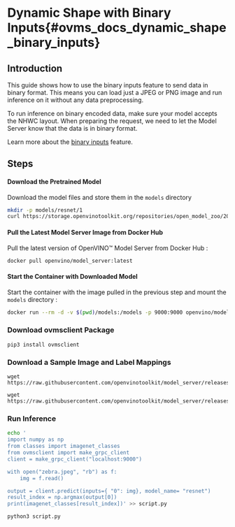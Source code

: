 # Dynamic Shape with Binary Inputs{#ovms_docs_dynamic_shape_binary_inputs}

## Introduction
This guide shows how to use the binary inputs feature to send data in binary format. This means you can load just a JPEG or PNG image and run inference on it without any data preprocessing.

To run inference on binary encoded data, make sure your model accepts the NHWC layout. When preparing the request, we need to let the Model Server know that the data is in binary format.

Learn more about the [binary inputs](binary_input.md) feature.

## Steps

#### Download the Pretrained Model
Download the model files and store them in the `models` directory
```Bash
mkdir -p models/resnet/1
curl https://storage.openvinotoolkit.org/repositories/open_model_zoo/2021.4/models_bin/2/resnet50-binary-0001/FP32-INT1/resnet50-binary-0001.bin https://storage.openvinotoolkit.org/repositories/open_model_zoo/2021.4/models_bin/2/resnet50-binary-0001/FP32-INT1/resnet50-binary-0001.xml -o models/resnet/1/resnet50-binary-0001.bin -o models/resnet/1/resnet50-binary-0001.xml
```

#### Pull the Latest Model Server Image from Docker Hub
Pull the latest version of OpenVINO&trade; Model Server from Docker Hub :
```Bash
docker pull openvino/model_server:latest
```

#### Start the Container with Downloaded Model
Start the container with the image pulled in the previous step and mount the `models` directory :
```Bash
docker run --rm -d -v $(pwd)/models:/models -p 9000:9000 openvino/model_server:latest --model_name resnet --model_path /models/resnet --layout NHWC:NCHW --port 9000
```

### Download ovmsclient Package

``` 
pip3 install ovmsclient 
```

### Download a Sample Image and Label Mappings
```
wget https://raw.githubusercontent.com/openvinotoolkit/model_server/releases/2022/1/demos/common/static/images/zebra.jpeg

wget https://raw.githubusercontent.com/openvinotoolkit/model_server/releases/2022/1/demos/common/python/classes.py
```

### Run Inference

```Bash
echo '
import numpy as np 
from classes import imagenet_classes 
from ovmsclient import make_grpc_client 
client = make_grpc_client("localhost:9000") 

with open("zebra.jpeg", "rb") as f: 
    img = f.read() 

output = client.predict(inputs={ "0": img}, model_name= "resnet") 
result_index = np.argmax(output[0]) 
print(imagenet_classes[result_index])' >> script.py

python3 script.py
```